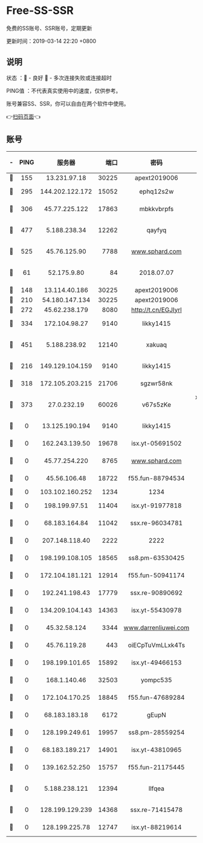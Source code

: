# Free-SS-SSR

免费的SS账号、SSR账号，定期更新

更新时间：2019-03-14 22:20 +0800

## 说明

状态     ：🙂 - 良好 🙁 - 多次连接失败或连接超时

PING值   ：不代表真实使用中的速度，仅供参考。

账号兼容SS、SSR，你可以自由在两个软件中使用。

👉[扫码页面](https://liesauer.github.io/Free-SS-SSR/)👈

## 账号

|-|PING|服务器|端口|密码|加密方式|区域|
|:----:|:----:|:-----:|-----:|:----:|:----:|:----:|
|🙂|155|13.231.97.18|30225|apext2019006|chacha20|JP|
|🙂|295|144.202.122.172|15052|ephq12s2w|aes-256-cfb|US|
|🙂|306|45.77.225.122|17863|mbkkvbrpfs|aes-256-cfb|GB|
|🙂|477|5.188.238.34|12262|qayfyq|chacha20-ietf-poly1305|BR|
|🙂|525|45.76.125.90|7788|www.sphard.com|aes-256-cfb|AU|
|🙂|61|52.175.9.80|84|2018.07.07|chacha20-ietf-poly1305|HK|
|🙂|148|13.114.40.186|30225|apext2019006|chacha20|JP|
|🙂|210|54.180.147.134|30225|apext2019006|chacha20|KR|
|🙂|272|45.62.238.179|8080|http://t.cn/EGJIyrl|rc4-md5|CA|
|🙂|334|172.104.98.27|9140|likky1415|aes-256-cfb|JP|
|🙂|451|5.188.238.92|12140|xakuaq|chacha20-ietf-poly1305|BR|
|🙁|216|149.129.104.159|9140|likky1415|aes-256-cfb|HK|
|🙁|318|172.105.203.215|21706|sgzwr58nk|aes-256-cfb|JP|
|🙁|373|27.0.232.19|60026|v67s5zKe|xchacha20-ietf-poly1305|HK|
|🙁|0|13.125.190.194|9140|likky1415|aes-256-cfb|KR|
|🙁|0|162.243.139.50|19678|isx.yt-05691502|aes-256-cfb|US|
|🙁|0|45.77.254.220|8765|www.sphard.com|aes-256-cfb|SG|
|🙁|0|45.56.106.48|18722|f55.fun-88794534|aes-256-cfb|US|
|🙁|0|103.102.160.252|1234|1234|rc4-md5|JP|
|🙁|0|198.199.97.51|11404|isx.yt-91977818|aes-256-cfb|US|
|🙁|0|68.183.164.84|11042|ssx.re-96034781|aes-256-cfb|US|
|🙁|0|207.148.118.40|2222|2222|aes-256-cfb|SG|
|🙁|0|198.199.108.105|18565|ss8.pm-63530425|aes-256-cfb|US|
|🙁|0|172.104.181.121|12914|f55.fun-50941174|aes-256-cfb|SG|
|🙁|0|192.241.198.43|17779|ssx.re-90890692|aes-256-cfb|US|
|🙁|0|134.209.104.143|14363|isx.yt-55430978|aes-256-cfb|SG|
|🙁|0|45.32.58.124|3344|www.darrenliuwei.com|aes-256-cfb|JP|
|🙁|0|45.76.119.28|443|oiECpTuVmLLxk4Ts|aes-256-cfb|AU|
|🙁|0|198.199.101.65|15892|isx.yt-49466153|aes-256-cfb|US|
|🙁|0|168.1.140.46|32503|yompc535|aes-256-cfb|AU|
|🙁|0|172.104.170.25|18845|f55.fun-47689284|aes-256-cfb|SG|
|🙁|0|68.183.183.18|6172|gEupN|aes-256-cfb|SG|
|🙁|0|128.199.249.61|19957|ss8.pm-28559254|aes-256-cfb|SG|
|🙁|0|68.183.189.217|14901|isx.yt-43810965|aes-256-cfb|SG|
|🙁|0|139.162.52.250|15757|f55.fun-21175445|aes-256-cfb|SG|
|🙁|0|5.188.238.121|12394|llfqea|chacha20-ietf-poly1305|BR|
|🙁|0|128.199.129.239|14368|ssx.re-71415478|aes-256-cfb|SG|
|🙁|0|128.199.225.78|12747|isx.yt-88219614|aes-256-cfb|SG|
